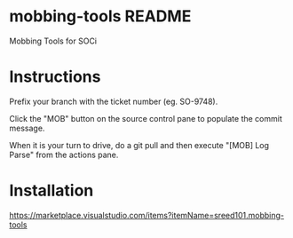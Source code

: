 # mobbing-tools README

Mobbing Tools for SOCi

# Instructions
Prefix your branch with the ticket number (eg. SO-9748).

Click the "MOB" button on the source control pane to populate the commit message.

When it is your turn to drive, do a git pull and then execute "[MOB] Log Parse" from the actions pane.

# Installation
https://marketplace.visualstudio.com/items?itemName=sreed101.mobbing-tools